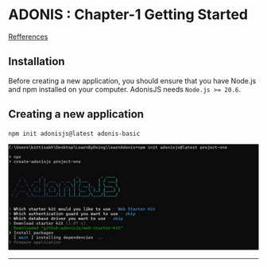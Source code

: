 # ADONIS : Chapter-1 Getting Started

[Refferences](https://docs.adonisjs.com/guides/getting-started/installation)

## Installation
Before creating a new application, you should ensure that you have Node.js and npm installed on your computer. AdonisJS needs `Node.js >= 20.6`.

## Creating a new application
```shell
npm init adonisjs@latest adonis-basic
```

![01](/01.jpg)

---
